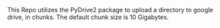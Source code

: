 This Repo utilizes the PyDrive2 package to upload a directory to google drive, in chunks. The default chunk size is 10 Gigabytes.
